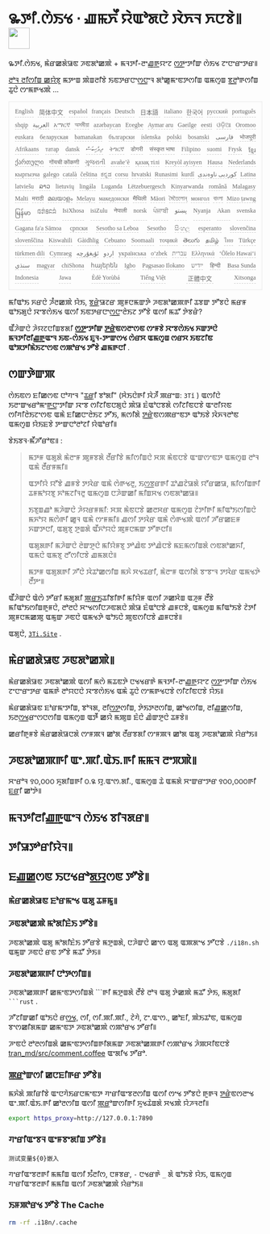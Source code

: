 <h1 style="justify-content:space-between">꯳ꯇꯤ.ꯁꯥꯏꯠ ⋅ ꯉꯃꯈꯩ ꯌꯥꯑꯣꯗꯅꯥ ꯋꯥꯈꯜ ꯈꯅꯕꯥ꯫<img src="//i-01.eu.org/3Ti/logo.svg" style="user-select:none;margin-top:-1px;width:42px"></h1>

꯳ꯇꯤ.ꯁꯥꯏꯠ, ꯃꯥꯔꯀꯗꯥꯎꯟ ꯍꯟꯗꯣꯀꯄꯥ + ꯃꯜꯇꯤ-ꯂꯦꯉ꯭ꯒꯨꯌꯦꯖ ꯁ꯭ꯇꯦꯇꯤꯛ ꯁꯥꯏꯠ ꯖꯦꯅꯦꯔꯦꯇꯔ꯫

[ꯂꯣꯜ ꯂꯤꯁꯤꯡ ꯀꯌꯥꯕꯨ](https://github.com/i18n-site/node/blob/main/lang/src/index.js) ꯃꯇꯦꯡ ꯄꯥꯡꯂꯤꯕꯥ ꯏꯟꯇꯔꯅꯦꯁ꯭ꯅꯦꯜ ꯗꯣꯀꯨꯃꯦꯟꯇꯁꯤꯡ ꯑꯃꯁꯨꯡ ꯕ꯭ꯂꯣꯒꯁꯤꯡ ꯊꯨꯅꯥ ꯁꯦꯃꯒꯠꯄꯥ ...

<pre class="langli" style="display:flex;flex-wrap:wrap;background:transparent;border:1px solid #eee;font-size:12px;box-shadow:0 0 3px inset #eee;padding:12px 5px 4px 12px;justify-content:space-between;"><style>pre.langli i{font-weight:300;font-family:s;margin-right:7px;margin-bottom:8px;font-style:normal;color:#666;border-bottom:1px dashed #ccc;}</style><i>English</i><i> 简体中文 </i><i>español</i><i>français</i><i>Deutsch</i><i> 日本語 </i><i>italiano</i><i>한국어</i><i>русский</i><i>português</i><i>shqip</i><i>‫العربية‬</i><i>አማርኛ</i><i>অসমীয়া</i><i>azərbaycan</i><i>Eʋegbe</i><i>Aymar aru</i><i>Gaeilge</i><i>eesti</i><i>ଓଡ଼ିଆ</i><i>Oromoo</i><i>euskara</i><i>беларуская</i><i>bamanakan</i><i>български</i><i>íslenska</i><i>polski</i><i>bosanski</i><i>‫فارسی‬</i><i>भोजपुरी</i><i>Afrikaans</i><i>татар</i><i>dansk</i><i>‫ދިވެހިބަސް‬</i><i>ትግርኛ</i><i>डोगरी</i><i>संस्कृत भाषा</i><i>Filipino</i><i>suomi</i><i>Frysk</i><i>ខ្មែរ</i><i>ქართული</i><i>गोंयची कोंकणी</i><i>ગુજરાતી</i><i>avañe’ẽ</i><i>қазақ тілі</i><i>Kreyòl ayisyen</i><i>Hausa</i><i>Nederlands</i><i>кыргызча</i><i>galego</i><i>català</i><i>čeština</i><i>ಕನ್ನಡ</i><i>corsu</i><i>hrvatski</i><i>Runasimi</i><i>kurdî</i><i>‫کوردیی ناوەندی‬</i><i>Latina</i><i>latviešu</i><i>ລາວ</i><i>lietuvių</i><i>lingála</i><i>Luganda</i><i>Lëtzebuergesch</i><i>Kinyarwanda</i><i>română</i><i>Malagasy</i><i>Malti</i><i>मराठी</i><i>മലയാളം</i><i>Melayu</i><i>македонски</i><i>मैथिली</i><i>Māori</i><i>মৈতৈলোন্</i><i>монгол</i><i>বাংলা</i><i>Mizo ṭawng</i><i>မြန်မာ</i><i>𞄀𞄄𞄰𞄩𞄍𞄜𞄰</i><i>IsiXhosa</i><i>isiZulu</i><i>नेपाली</i><i>norsk</i><i>ਪੰਜਾਬੀ</i><i>‫پښتو‬</i><i>Nyanja</i><i>Akan</i><i>svenska</i><i>Gagana fa'a Sāmoa</i><i>српски</i><i>Sesotho sa Leboa</i><i>Sesotho</i><i>සිංහල</i><i>esperanto</i><i>slovenčina</i><i>slovenščina</i><i>Kiswahili</i><i>Gàidhlig</i><i>Cebuano</i><i>Soomaali</i><i>тоҷикӣ</i><i>తెలుగు</i><i>தமிழ்</i><i>ไทย</i><i>Türkçe</i><i>türkmen dili</i><i>Cymraeg</i><i>‫ئۇيغۇرچە‬</i><i>‫اردو‬</i><i>українська</i><i>o‘zbek</i><i>‫עברית‬</i><i>Ελληνικά</i><i>ʻŌlelo Hawaiʻi</i><i>‫سنڌي‬</i><i>magyar</i><i>chiShona</i><i>հայերեն</i><i>Igbo</i><i>Pagsasao Ilokano</i><i>‫ייִדיש‬</i><i>हिन्दी</i><i>Basa Sunda</i><i>Indonesia</i><i>Jawa</i><i>Èdè Yorùbá</i><i>Tiếng Việt</i><i> 正體中文 </i><i>Xitsonga</i></pre>

ꯃꯤꯑꯣꯏ ꯈꯔꯅꯥ ꯍꯪꯂꯀꯄꯥ ꯌꯥꯏ, ꯕ꯭ꯔꯥꯎꯖꯔ ꯄꯨꯝꯅꯃꯛꯇꯥ ꯍꯟꯗꯣꯀꯄꯒꯤ ꯊꯕꯛ ꯇꯧꯕꯅꯥ ꯃꯔꯝ ꯑꯣꯏꯗꯨꯅꯥ ꯋꯦꯕꯁꯥꯏꯠ ꯑꯁꯤ ꯏꯟꯇꯔꯅꯦꯁ꯭ꯅꯦꯂꯥꯏꯖ ꯇꯧꯕꯥ ꯑꯁꯤ ꯃꯊꯧ ꯇꯥꯕꯔꯥ?

ꯑꯩꯍꯥꯛꯅꯥ ꯍꯥꯌꯖꯅꯤꯡꯕꯗꯤ **ꯁ꯭ꯇꯦꯇꯤꯛ ꯇ꯭ꯔꯥꯟꯁꯂꯦꯁꯟ ꯁꯦꯝꯕꯥ ꯋꯦꯕꯁꯥꯏꯠ ꯈꯛꯇꯅꯥ ꯃꯜꯇꯤꯂꯤꯉ꯭ꯒꯨꯑꯦꯜ ꯏꯟ-ꯁꯥꯏꯠ ꯐꯨꯜ-ꯇꯦꯛꯁꯠ ꯁꯥꯔꯆ ꯑꯃꯁꯨꯡ ꯁꯔꯆ ꯏꯟꯖꯤꯟ ꯑꯣꯞꯇꯤꯃꯥꯏꯖꯦꯁꯟ ꯁꯄꯣꯔꯠ ꯇꯧꯕꯥ ꯉꯃꯒꯅꯤ** .

## ꯁꯛꯇꯥꯛꯄ

ꯁꯥꯏꯟꯁ ꯐꯤꯀꯁꯟ ꯅꯣꯚꯦꯜ &quot;ꯊ꯭ꯔꯤ ꯕꯣꯗꯤ&quot; (ꯆꯥꯏꯅꯥꯒꯤ ꯋꯥꯍꯩ ꯄꯔꯦꯡ: `3Tǐ` ) ꯑꯁꯤꯅꯥ ꯏꯂꯦꯛꯠꯔꯣꯃꯦꯒ꯭ꯅꯦꯇꯤꯛ ꯋꯦꯕ ꯁꯤꯖꯤꯟꯅꯗꯨꯅꯥ ꯄꯥꯎ ꯐꯥꯑꯣꯅꯕꯗꯥ ꯁꯤꯖꯤꯟꯅꯕꯥ ꯑꯦꯂꯤꯌꯟ ꯁꯤꯚꯤꯂꯥꯏꯖꯦꯁꯟ ꯑꯃꯥ ꯐꯤꯀꯅꯦꯂꯥꯏꯖ ꯇꯧꯏ, ꯃꯁꯤꯗꯥ ꯇ꯭ꯔꯥꯟꯁꯄꯔꯦꯟꯇ ꯑꯣꯏꯕꯥ ꯋꯥꯈꯜꯂꯣꯟ ꯑꯃꯁꯨꯡ ꯌꯥꯏꯐꯕꯥ ꯇꯦꯛꯅꯣꯂꯣꯖꯤ ꯌꯥꯑꯣꯔꯤ꯫

ꯕꯥꯏꯕꯜ·ꯃꯩꯍꯧꯔꯣꯟ꯫ :

> ꯃꯇꯝ ꯑꯗꯨꯗꯥ ꯃꯥꯂꯦꯝ ꯄꯨꯝꯕꯗꯥ ꯂꯩꯔꯤꯕꯥ ꯃꯤꯁꯤꯡꯅꯥ ꯆꯞ ꯃꯥꯟꯅꯕꯥ ꯑꯦꯛꯁꯦꯟꯇ ꯑꯃꯁꯨꯡ ꯂꯣꯜ ꯑꯃꯥ ꯂꯩꯔꯝꯃꯤ꯫
>
> ꯑꯇꯤꯌꯥ ꯌꯧꯕꯥ ꯉꯝꯕꯥ ꯇꯋꯥꯔ ꯑꯃꯥ ꯁꯥꯒꯠꯂꯨ, ꯏꯁ꯭ꯕꯔꯒꯤ ꯊꯣꯉꯖꯥꯎꯗꯥ ꯌꯧꯔꯀꯎ, ꯃꯤꯁꯤꯡꯒꯤ ꯊꯝꯃꯣꯌꯕꯨ ꯈꯣꯃꯖꯤꯜꯂꯨ ꯑꯃꯁꯨꯡ ꯅꯍꯥꯛꯀꯤ ꯃꯤꯡꯆꯠ ꯁꯟꯗꯣꯀꯎ꯫
>
> ꯏꯕꯨꯡꯉꯣ ꯃꯍꯥꯛꯅꯥ ꯍꯥꯌꯔꯝꯃꯤ: ꯆꯞ ꯃꯥꯟꯅꯕꯥ ꯀꯂꯆꯔ ꯑꯃꯁꯨꯡ ꯖꯥꯇꯤꯒꯤ ꯃꯤꯑꯣꯏꯁꯤꯡꯅꯥ ꯃꯈꯣꯌ ꯃꯁꯥꯒꯤ ꯀꯨꯜ ꯑꯃꯥ ꯁꯦꯝꯃꯤ꯫ ꯉꯁꯤ ꯇꯋꯥꯔ ꯑꯃꯥ ꯁꯥꯒꯠꯄꯥ ꯑꯁꯤ ꯍꯧꯔꯀꯐꯝ ꯈꯛꯇꯅꯤ, ꯑꯗꯨꯕꯨ ꯇꯨꯡꯗꯥ ꯑꯩꯈꯣꯌꯅꯥ ꯄꯨꯝꯅꯃꯛ ꯇꯧꯒꯅꯤ꯫
>
> ꯑꯗꯨꯗꯒꯤ ꯃꯍꯥꯛꯅꯥ ꯂꯥꯛꯇꯨꯅꯥ ꯃꯤꯌꯥꯝꯕꯨ ꯇꯣꯉꯥꯟ ꯇꯣꯉꯥꯅꯕꯥ ꯃꯐꯃꯁꯤꯡꯗꯥ ꯁꯟꯗꯣꯀꯈꯤ, ꯑꯃꯅꯥ ꯑꯃꯕꯨ ꯂꯧꯁꯤꯅꯕꯥ ꯉꯃꯗꯅꯥ꯫
>
> ꯃꯇꯝ ꯑꯗꯨꯗꯒꯤ ꯍꯧꯅꯥ ꯋꯥꯊꯣꯀꯁꯤꯡ ꯃꯈꯥ ꯆꯠꯊꯔꯤ, ꯃꯥꯂꯦꯝ ꯑꯁꯤꯗꯥ ꯕꯦꯕꯦꯜ ꯇꯋꯥꯔ ꯑꯃꯠꯇꯥ ꯂꯩꯇꯦ꯫

ꯑꯩꯍꯥꯛꯅꯥ ꯑꯥꯁꯥ ꯇꯧꯔꯤ ꯃꯗꯨꯗꯤ ꯄ꯭ꯔ꯭ꯏꯊꯤꯕꯤꯒꯤ ꯃꯤꯌꯥꯝ ꯑꯁꯤ ꯍꯀꯆꯥꯡ ꯑꯍꯨꯝ ꯂꯩꯕꯥ ꯃꯤꯑꯣꯏꯁꯤꯡꯒꯨꯝꯅꯥ, ꯂꯣꯂꯅꯥ ꯆꯦꯠꯁꯤꯅꯍꯟꯗꯅꯥ ꯄꯥꯎ ꯐꯥꯑꯣꯅꯕꯥ ꯉꯝꯅꯕꯥ, ꯑꯃꯁꯨꯡ ꯃꯤꯑꯣꯏꯕꯥ ꯖꯥꯇꯤ ꯄꯨꯝꯅꯃꯀꯄꯨ ꯑꯃꯨꯛ ꯍꯟꯅꯥ ꯑꯃꯠꯇꯥ ꯑꯣꯏꯅꯥ ꯄꯨꯟꯁꯤꯅꯕꯥ ꯉꯝꯅꯕꯥ꯫

ꯑꯗꯨꯅꯥ, [`3Ti.Site`](//3Ti.Site) .

## ꯃꯥꯔꯀꯗꯥꯎꯟ ꯍꯟꯗꯣꯀꯄꯥ꯫

ꯃꯥꯔꯀꯗꯥꯎꯟ ꯍꯟꯗꯣꯀꯄꯥ ꯑꯁꯤ ꯃꯁꯥ ꯃꯊꯟꯇꯥ ꯅꯠꯠꯔꯒꯥ ꯃꯜꯇꯤ-ꯂꯦꯉ꯭ꯒꯨꯌꯦꯖ ꯁ꯭ꯇꯦꯇꯤꯛ ꯁꯥꯏꯠ ꯖꯦꯅꯦꯔꯦꯇꯔ ꯑꯃꯒꯥ ꯂꯣꯌꯅꯅꯥ ꯋꯦꯕꯁꯥꯏꯠ ꯑꯃꯥ ꯊꯨꯅꯥ ꯁꯦꯃꯒꯠꯅꯕꯥ ꯁꯤꯖꯤꯟꯅꯕꯥ ꯌꯥꯏ꯫

ꯃꯥꯔꯀꯗꯥꯎꯟ ꯐꯣꯔꯃꯦꯇꯤꯡ, ꯕꯣꯜꯗ, ꯂꯤꯁ꯭ꯇꯁꯤꯡ, ꯇꯥꯏꯇꯂꯁꯤꯡ, ꯀꯣꯠꯁꯤꯡ, ꯂꯤꯉ꯭ꯀꯁꯤꯡ, ꯏꯂꯁ꯭ꯠꯔꯦꯁꯅꯁꯤꯡ ꯑꯃꯁꯨꯡ ꯑꯇꯩ ꯀꯌꯥ ꯃꯄꯨꯡ ꯐꯥꯅꯥ ꯉꯥꯛꯇꯨꯅꯥ ꯊꯝꯕꯥ꯫

ꯀꯔꯤꯒꯨꯝꯕꯥ ꯃꯥꯔꯀꯗꯥꯎꯅꯗꯥ ꯁꯦꯝꯄꯜ ꯀꯣꯗ ꯂꯩꯔꯕꯗꯤ ꯁꯦꯝꯄꯜ ꯀꯣꯗ ꯑꯗꯨ ꯍꯟꯗꯣꯀꯄꯥ ꯌꯥꯔꯣꯏ꯫

## ꯍꯟꯗꯣꯀꯄꯒꯤ ꯑꯦ.ꯄꯤ.ꯑꯥꯏ.ꯒꯤ ꯃꯃꯜ ꯂꯦꯞꯄꯥ꯫

ꯆꯦꯔꯣꯜ ꯱꯰,꯰꯰꯰ ꯈꯨꯗꯤꯡꯒꯤ ꯰.꯲ ꯌꯨ.ꯑꯦꯁ.ꯗꯤ., ꯑꯃꯁꯨꯡ ꯊꯥ ꯑꯃꯗꯥ ꯆꯦꯛꯔꯦꯇꯔ ꯱꯰꯰,꯰꯰꯰ꯒꯤ ꯐ꯭ꯔꯤ ꯀꯣꯇꯥ꯫

## ꯃꯜꯇꯤꯂꯤꯉ꯭ꯒꯨꯑꯦꯜ ꯁꯥꯏꯠ ꯕꯤꯜꯗꯔ꯫

## ꯇꯤꯎꯇꯣꯔꯤꯌꯥꯜ꯫

## ꯐꯉ꯭ꯀꯁꯟ ꯏꯅꯠꯔꯣꯗ꯭ꯌꯨꯁꯟ ꯇꯧꯕꯥ꯫

### ꯃꯥꯔꯀꯗꯥꯎꯟ ꯐꯣꯔꯃꯦꯠ ꯑꯗꯨ ꯊꯝꯃꯨ꯫

### ꯍꯟꯗꯣꯀꯄꯥ ꯃꯣꯗꯤꯐꯥꯏ ꯇꯧꯕꯥ꯫

ꯍꯟꯗꯣꯀꯄꯥ ꯑꯗꯨ ꯃꯣꯗꯤꯐꯥꯏ ꯇꯧꯔꯕꯥ ꯃꯇꯨꯡꯗꯥ, ꯅꯍꯥꯛꯅꯥ ꯀꯦꯁ ꯑꯗꯨ ꯑꯄꯗꯦꯠ ꯇꯧꯅꯕꯥ `./i18n.sh` ꯑꯃꯨꯛ ꯍꯟꯅꯥ ꯔꯟ ꯇꯧꯕꯥ ꯃꯊꯧ ꯇꯥꯏ꯫

### ꯍꯟꯗꯣꯀꯄꯒꯤ ꯅꯣꯇꯁꯤꯡ꯫

ꯍꯟꯗꯣꯀꯄꯒꯤ ꯀꯃꯦꯟꯇꯁꯤꯡꯗꯥ \```ꯒꯤ ꯃꯇꯨꯡꯗꯥ ꯂꯩꯕꯥ ꯂꯣꯜ ꯑꯗꯨ ꯇꯥꯀꯄꯥ ꯃꯊꯧ ꯇꯥꯏ, ꯃꯗꯨꯗꯤ ` ```rust` .

ꯍꯧꯖꯤꯛꯀꯤ ꯑꯣꯏꯅꯥ ꯔꯁ꯭ꯠ, ꯁꯤ, ꯁꯤ.ꯄꯤ.ꯄꯤ., ꯖꯥꯚꯥ, ꯖꯦ.ꯑꯦꯁ., ꯀꯣꯐꯤ, ꯄꯥꯏꯊꯣꯟ, ꯑꯃꯁꯨꯡ ꯕꯦꯁꯀꯤꯗꯃꯛ ꯀꯃꯦꯟꯇ ꯍꯟꯗꯣꯀꯄꯥ ꯁꯄꯣꯔꯠ ꯇꯧꯔꯤ꯫

ꯍꯦꯟꯅꯥ ꯂꯣꯂꯁꯤꯡꯗꯥ ꯀꯃꯦꯟꯇꯁꯤꯡꯒꯤꯗꯃꯛ ꯍꯟꯗꯣꯀꯄꯒꯤ ꯁꯄꯣꯔꯠ ꯍꯥꯄꯆꯤꯟꯅꯕꯥ [tran_md/src/comment.coffee](https://github.com/i18n-site/node/blob/main/tran_md/src/comment.coffee) ꯑꯦꯗꯤꯠ ꯇꯧꯔꯣ.

### ꯄ꯭ꯔꯣꯛꯁꯤ ꯀꯅꯐꯤꯒꯔ ꯇꯧꯕꯥ꯫

ꯃꯈꯥꯗꯥ ꯄꯤꯔꯤꯕꯥ ꯑꯦꯅꯚꯥꯏꯔꯅꯃꯦꯟꯇ ꯚꯦꯔꯤꯑꯦꯕꯂꯁꯤꯡ ꯑꯁꯤ ꯁꯦꯠ ꯇꯧꯕꯅꯥ ꯒꯨꯒꯜ ꯇ꯭ꯔꯥꯟꯁꯂꯦꯠ ꯑꯦ.ꯄꯤ.ꯑꯥꯏ.ꯒꯤ ꯀꯣꯂꯁꯤꯡ ꯑꯁꯤ ꯄ꯭ꯔꯣꯛꯁꯤꯒꯤ ꯈꯨꯠꯊꯥꯡꯗꯥ ꯆꯠꯄꯥ ꯌꯥꯍꯜꯂꯤ꯫

```bash
export https_proxy=http://127.0.0.1:7890
```

### ꯚꯦꯔꯤꯑꯦꯕꯜ ꯑꯦꯝꯕꯦꯗꯤꯡ ꯇꯧꯕꯥ꯫

```
测试变量${0}嵌入
```

ꯚꯦꯔꯤꯑꯦꯕꯂꯒꯤ ꯃꯃꯤꯡ ꯑꯁꯤ ꯏꯪꯂꯤꯁ, ꯅꯝꯕꯔ, `-` ꯅꯠꯔꯒꯥ `_` ꯗꯥ ꯑꯣꯏꯕꯥ ꯌꯥꯏ, ꯑꯃꯁꯨꯡ ꯚꯦꯔꯤꯑꯦꯕꯂꯒꯤ ꯃꯃꯤꯡ ꯑꯁꯤ ꯍꯟꯗꯣꯀꯄꯥ ꯌꯥꯔꯣꯏ꯫

### ꯏꯝꯄꯣꯔꯠ ꯇꯧꯕꯥ The Cache

```bash
rm -rf .i18n/.cache
```
